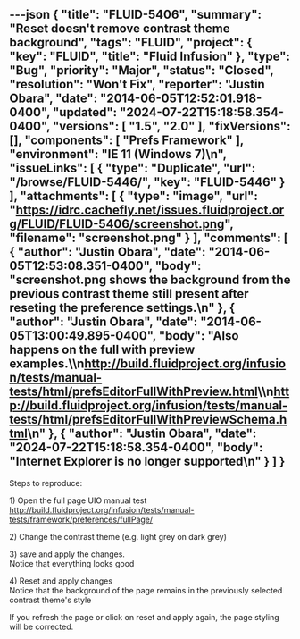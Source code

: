 ---json
{
  "title": "FLUID-5406",
  "summary": "Reset doesn't remove contrast theme background",
  "tags": "FLUID",
  "project": {
    "key": "FLUID",
    "title": "Fluid Infusion"
  },
  "type": "Bug",
  "priority": "Major",
  "status": "Closed",
  "resolution": "Won't Fix",
  "reporter": "Justin Obara",
  "date": "2014-06-05T12:52:01.918-0400",
  "updated": "2024-07-22T15:18:58.354-0400",
  "versions": [
    "1.5",
    "2.0"
  ],
  "fixVersions": [],
  "components": [
    "Prefs Framework"
  ],
  "environment": "IE 11 (Windows 7)\n",
  "issueLinks": [
    {
      "type": "Duplicate",
      "url": "/browse/FLUID-5446/",
      "key": "FLUID-5446"
    }
  ],
  "attachments": [
    {
      "type": "image",
      "url": "https://idrc.cachefly.net/issues.fluidproject.org/FLUID/FLUID-5406/screenshot.png",
      "filename": "screenshot.png"
    }
  ],
  "comments": [
    {
      "author": "Justin Obara",
      "date": "2014-06-05T12:53:08.351-0400",
      "body": "screenshot.png shows the background from the previous contrast theme still present after reseting the preference settings.\n"
    },
    {
      "author": "Justin Obara",
      "date": "2014-06-05T13:00:49.895-0400",
      "body": "Also happens on the full with preview examples.\\\n<http://build.fluidproject.org/infusion/tests/manual-tests/html/prefsEditorFullWithPreview.html>\\\n<http://build.fluidproject.org/infusion/tests/manual-tests/html/prefsEditorFullWithPreviewSchema.html>\n"
    },
    {
      "author": "Justin Obara",
      "date": "2024-07-22T15:18:58.354-0400",
      "body": "Internet Explorer is no longer supported\n"
    }
  ]
}
---
Steps to reproduce:

1\) Open the full page UIO manual test\
<http://build.fluidproject.org/infusion/tests/manual-tests/framework/preferences/fullPage/>

2\) Change the contrast theme (e.g. light grey on dark grey)

3\) save and apply the changes.\
Notice that everything looks good

4\) Reset and apply changes\
Notice that the background of the page remains in the previously selected contrast theme's style

If you refresh the page or click on reset and apply again, the page styling will be corrected.

        